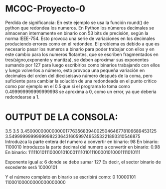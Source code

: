 # MCOC-Proyecto-0
Perdida de significancia:
En este ejemplo se usa la función round() de python que redondea los numeros. En Python los números decimales se almacenan internamente en binario con 53 bits de precisión, según la norma IEEE-754. Esto provoca una serie de variaciones en los decimales produciendo errores como en el redondeo. El problema es debido a que es necesario pasar los numeros a binario para poder trabajar con ellos y en este cambio para los numeros flotantes, que se escriben fragmentados en tres(signo,exponente y mantiza), se deben aproximar sus exponentes sumando por 127 para luego escribirlos como binarios trabajando con ellos y luego volverlos a número, esto provoca una pequeña variación en decimales del orden del dieciseisavo número después de la coma, pero suficiente para cambiar la solución de una redondeada en el punto critico como por ejemplo en el 0.5 que si el programa lo toma como 0.499999999999999998 se aproxima a 0, como un error, ya que deberia redondearse a 1.    



# OUTPUT DE LA CONSOLA:

3.5
3.5
3.45000000000000017763568394002504646778106689453125
3.54999999999999982236431605997495353221893310546875
Introduzca la parte entera del numero a convertir en binario: 98
En binario: 1100010
Introduzca la parte decimal del numero a convertir en binario: 0.98
En binario: 111110101110000101000111101011100001010001111010111

Exponente igual a: 6 donde se debe sumar 127
Es decir, el sector binario de excedente será 10000101

Y el número completo en binario se escribirá como:
0 10000101 11000100000000000000000
